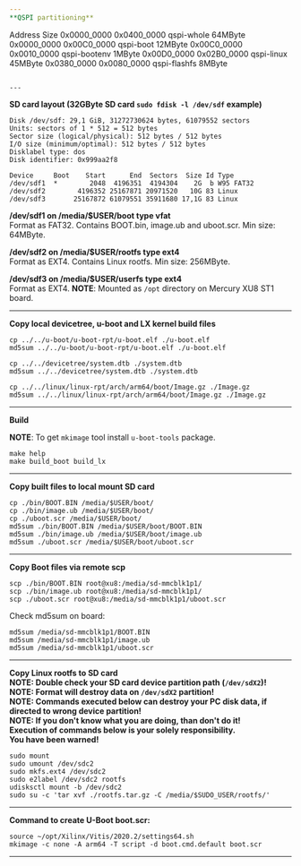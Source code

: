 ```yaml
---  
**QSPI partitioning**  

```
Address     Size
0x0000_0000 0x0400_0000 qspi-whole    64MByte
0x0000_0000 0x00C0_0000 qspi-boot    12MByte
0x00C0_0000 0x0010_0000 qspi-bootenv  1MByte
0x00D0_0000 0x02B0_0000 qspi-linux   45MByte
0x0380_0000 0x0080_0000 qspi-flashfs  8MByte
```

---
```


**SD card layout (32GByte SD card `sudo fdisk -l /dev/sdf` example)**  
```
Disk /dev/sdf: 29,1 GiB, 31272730624 bytes, 61079552 sectors
Units: sectors of 1 * 512 = 512 bytes
Sector size (logical/physical): 512 bytes / 512 bytes
I/O size (minimum/optimal): 512 bytes / 512 bytes
Disklabel type: dos
Disk identifier: 0x999aa2f8

Device     Boot    Start      End  Sectors  Size Id Type
/dev/sdf1  *        2048  4196351  4194304    2G  b W95 FAT32
/dev/sdf2        4196352 25167871 20971520   10G 83 Linux
/dev/sdf3       25167872 61079551 35911680 17,1G 83 Linux
```

**/dev/sdf1 on /media/$USER/boot type vfat**  
Format as FAT32.
Contains BOOT.bin, image.ub and uboot.scr.
Min size: 64MByte.

**/dev/sdf2 on /media/$USER/rootfs type ext4**  
Format as EXT4.
Contains Linux rootfs.
Min size: 256MByte.

**/dev/sdf3 on /media/$USER/userfs type ext4**  
Format as EXT4.
**NOTE**: Mounted as `/opt` directory on Mercury XU8 ST1 board.

---

**Copy local devicetree, u-boot and LX kernel build files**
```
cp ../../u-boot/u-boot-rpt/u-boot.elf ./u-boot.elf
md5sum ../../u-boot/u-boot-rpt/u-boot.elf ./u-boot.elf

cp ../../devicetree/system.dtb ./system.dtb
md5sum ../../devicetree/system.dtb ./system.dtb

cp ../../linux/linux-rpt/arch/arm64/boot/Image.gz ./Image.gz
md5sum ../../linux/linux-rpt/arch/arm64/boot/Image.gz ./Image.gz
```

---

**Build**  

**NOTE**: To get `mkimage` tool install `u-boot-tools` package.

```
make help
make build_boot build_lx
```

---

**Copy built files to local mount SD card**  

```  
cp ./bin/BOOT.BIN /media/$USER/boot/
cp ./bin/image.ub /media/$USER/boot/
cp ./uboot.scr /media/$USER/boot/
md5sum ./bin/BOOT.BIN /media/$USER/boot/BOOT.BIN
md5sum ./bin/image.ub /media/$USER/boot/image.ub
md5sum ./uboot.scr /media/$USER/boot/uboot.scr
```

---

**Copy Boot files via remote scp**  
```
scp ./bin/BOOT.BIN root@xu8:/media/sd-mmcblk1p1/
scp ./bin/image.ub root@xu8:/media/sd-mmcblk1p1/
scp ./uboot.scr root@xu8:/media/sd-mmcblk1p1/uboot.scr
```

Check md5sum on board:  
```
md5sum /media/sd-mmcblk1p1/BOOT.BIN
md5sum /media/sd-mmcblk1p1/image.ub
md5sum /media/sd-mmcblk1p1/uboot.scr
```
---

**Copy Linux rootfs to SD card**  
**NOTE: Double check your SD card device partition path (```/dev/sdX2```)!**  
**NOTE: Format will destroy data on ```/dev/sdX2``` partition!**  
**NOTE: Commands executed below can destroy your PC disk data, if directed to wrong device partition!**  
**NOTE: If you don't know what you are doing, than don't do it!**  
**Execution of commands below is your solely responsibility.**  
**You have been warned!**

```
sudo mount
sudo umount /dev/sdc2
sudo mkfs.ext4 /dev/sdc2
sudo e2label /dev/sdc2 rootfs
udisksctl mount -b /dev/sdc2
sudo su -c 'tar xvf ./rootfs.tar.gz -C /media/$SUDO_USER/rootfs/'
```

---
**Command to create U-Boot boot.scr:**
```  
source ~/opt/Xilinx/Vitis/2020.2/settings64.sh
mkimage -c none -A arm64 -T script -d boot.cmd.default boot.scr
```

---

